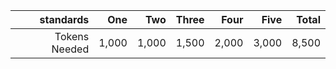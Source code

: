 
|     standards |   One |   Two | Three |  Four |  Five | Total |
|--------------:|------:|------:|------:|------:|------:|------:|
| Tokens Needed | 1,000 | 1,000 | 1,500 | 2,000 | 3,000 | 8,500 |